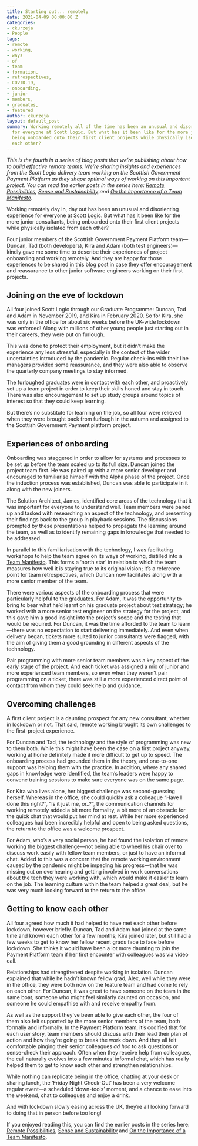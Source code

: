 ```yaml
---
title: Starting out... remotely
date: 2021-04-09 00:00:00 Z
categories:
- ckurzeja
- People
tags:
- remote
- working,
- ways
- of
- team
- formation,
- retrospectives,
- COVID-19,
- onboarding,
- junior
- members,
- graduates,
- featured
author: ckurzeja
layout: default_post
summary: Working remotely all of the time has been an unusual and disorienting experience
  for everyone at Scott Logic. But what has it been like for the more junior consultants,
  being onboarded onto their first client projects while physically isolated from
  each other?
---
```


_This is the fourth in a series of blog posts that we’re publishing about how to build effective remote teams. We’re sharing insights and experiences from the Scott Logic delivery team working on the Scottish Government Payment Platform as they shape optimal ways of working on this important project. You can read the earlier posts in the series here: [Remote Possibilities](https://blog.scottlogic.com/2020/12/02/remote-possibilities.html), [Sense and Sustainability](https://blog.scottlogic.com/2020/12/17/sense-and-sustainability.html) and [On the Importance of a Team Manifesto](https://blog.scottlogic.com/2021/01/26/on-the-importance-of-a-team-manifesto.html)._

Working remotely day in, day out has been an unusual and disorienting experience for everyone at Scott Logic. But what has it been like for the more junior consultants, being onboarded onto their first client projects while physically isolated from each other?

Four junior members of the Scottish Government Payment Platform team&mdash;Duncan, Tad (both developers), Kira and Adam (both test engineers)&mdash;kindly gave me some time to describe their experiences of project onboarding and working remotely. And they are happy for those experiences to be shared in this blog post in case they offer encouragement and reassurance to other junior software engineers working on their first projects.

## Joining on the eve of lockdown

All four joined Scott Logic through our Graduate Programme: Duncan, Tad and Adam in November 2019, and Kira in February 2020. So for Kira, she was only in the office for about six weeks before the UK-wide lockdown was enforced! Along with millions of other young people just starting out in their careers, they were put on furlough. 

This was done to protect their employment, but it didn’t make the experience any less stressful, especially in the context of the wider uncertainties introduced by the pandemic. Regular check-ins with their line managers provided some reassurance, and they were also able to observe the quarterly company meetings to stay informed.

The furloughed graduates were in contact with each other, and proactively set up a team project in order to keep their skills honed and stay in touch. There was also encouragement to set up study groups around topics of interest so that they could keep learning.

But there’s no substitute for learning on the job, so all four were relieved when they were brought back from furlough in the autumn and assigned to the Scottish Government Payment platform project.

## Experiences of onboarding

Onboarding was staggered in order to allow for systems and processes to be set up before the team scaled up to its full size. Duncan joined the project team first. He was paired up with a more senior developer and encouraged to familiarise himself with the Alpha phase of the project. Once the induction process was established, Duncan was able to participate in it along with the new joiners.

The Solution Architect, James, identified core areas of the technology that it was important for everyone to understand well. Team members were paired up and tasked with researching an aspect of the technology, and presenting their findings back to the group in playback sessions. The discussions prompted by these presentations helped to propagate the learning around the team, as well as to identify remaining gaps in knowledge that needed to be addressed.

In parallel to this familiarisation with the technology, I was facilitating workshops to help the team agree on its ways of working, distilled into a [Team Manifesto](https://blog.scottlogic.com/2021/01/26/on-the-importance-of-a-team-manifesto.html). This forms a ‘north star’ in relation to which the team measures how well it is staying true to its original vision; it’s a reference point for team retrospectives, which Duncan now facilitates along with a more senior member of the team.

There were various aspects of the onboarding process that were particularly helpful to the graduates. For Adam, it was the opportunity to bring to bear what he’d learnt on his graduate project about test strategy; he worked with a more senior test engineer on the strategy for the project, and this gave him a good insight into the project’s scope and the testing that would be required. For Duncan, it was the time afforded to the team to learn&mdash;there was no expectation to start delivering immediately. And even when delivery began, tickets more suited to junior consultants were flagged, with the aim of giving them a good grounding in different aspects of the technology.

Pair programming with more senior team members was a key aspect of the early stage of the project. And each ticket was assigned a mix of junior and more experienced team members, so even when they weren’t pair programming on a ticket, there was still a more experienced direct point of contact from whom they could seek help and guidance. 

## Overcoming challenges

A first client project is a daunting prospect for any new consultant, whether in lockdown or not. That said, remote working brought its own challenges to the first-project experience.

For Duncan and Tad, the technology and the style of programming was new to them both. While this might have been the case on a first project anyway, working at home definitely made it more difficult to get up to speed. The onboarding process had grounded them in the theory, and one-to-one support was helping them with the practice. In addition, where any shared gaps in knowledge were identified, the team’s leaders were happy to convene training sessions to make sure everyone was on the same page.

For Kira who lives alone, her biggest challenge was second-guessing herself. Whereas in the office, she could quickly ask a colleague “Have I done this right?”, “Is it just me, or..?”, the communication channels for working remotely added a bit more formality, a bit more of an obstacle for the quick chat that would put her mind at rest. While her more experienced colleagues had been incredibly helpful and open to being asked questions, the return to the office was a welcome prospect.

For Adam, who’s a very social person, he had found the isolation of remote working the biggest challenge&mdash;not being able to wheel his chair over to discuss work easily with fellow team members, or just to have an informal chat. Added to this was a concern that the remote working environment caused by the pandemic might be impeding his progress&mdash;that he was missing out on overhearing and getting involved in work conversations about the tech they were working with, which would make it easier to learn on the job. The learning culture within the team helped a great deal, but he was very much looking forward to the return to the office.

## Getting to know each other

All four agreed how much it had helped to have met each other before lockdown, however briefly. Duncan, Tad and Adam had joined at the same time and known each other for a few months; Kira joined later, but still had a few weeks to get to know her fellow recent grads face to face before lockdown. She thinks it would have been a lot more daunting to join the Payment Platform team if her first encounter with colleagues was via video call.

Relationships had strengthened despite working in isolation. Duncan explained that while he hadn’t known fellow grad, Alex, well while they were in the office, they were both now on the feature team and had come to rely on each other. For Duncan, it was great to have someone on the team in the same boat, someone who might feel similarly daunted on occasion, and someone he could empathise with and receive empathy from.

As well as the support they’ve been able to give each other, the four of them also felt supported by the more senior members of the team, both formally and informally. In the Payment Platform team, it’s codified that for each user story, team members should discuss with their lead their plan of action and how they’re going to break the work down. And they all felt comfortable pinging their senior colleagues _ad hoc_ to ask questions or sense-check their approach. Often when they receive help from colleagues, the call naturally evolves into a few minutes’ informal chat, which has really helped them to get to know each other and strengthen relationships.

While nothing can replicate being in the office, chatting at your desk or sharing lunch, the ‘Friday Night Check-Out’ has been a very welcome regular event&mdash;a scheduled ‘down-tools’ moment, and a chance to ease into the weekend, chat to colleagues and enjoy a drink.

And with lockdown slowly easing across the UK, they’re all looking forward to doing that in person before too long!

If you enjoyed reading this, you can find the earlier posts in the series here: [Remote Possibilities](https://blog.scottlogic.com/2020/12/02/remote-possibilities.html), [Sense and Sustainability](https://blog.scottlogic.com/2020/12/17/sense-and-sustainability.html) and [On the Importance of a Team Manifesto](https://blog.scottlogic.com/2021/01/26/on-the-importance-of-a-team-manifesto.html).
